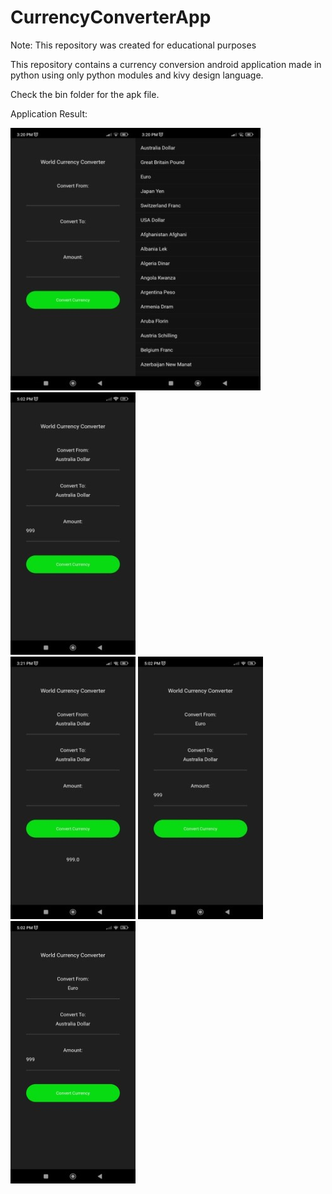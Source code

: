 # CurrencyConverterApp

Note: This repository was created for educational purposes

This repository contains a currency conversion android application made in python using only python modules and kivy design language.

Check the bin folder for the apk file. 

Application Result:

<img src="https://github.com/Ronn-M/CurrencyConverterApp/blob/7125318020d000a385331167e2ee1630dc78184c/screenshots/Screenshot_1.jpg"><img src="https://github.com/Ronn-M/CurrencyConverterApp/blob/7125318020d000a385331167e2ee1630dc78184c/screenshots/Screenshot_2.jpg">
<img src="https://github.com/Ronn-M/CurrencyConverterApp/blob/7125318020d000a385331167e2ee1630dc78184c/screenshots/Screenshot_3.jpg">  
<img src="https://github.com/Ronn-M/CurrencyConverterApp/blob/7125318020d000a385331167e2ee1630dc78184c/screenshots/Screenshot_4.jpg">
<img src="https://github.com/Ronn-M/CurrencyConverterApp/blob/7125318020d000a385331167e2ee1630dc78184c/screenshots/Screenshot_5.jpg">
<img src="https://github.com/Ronn-M/CurrencyConverterApp/blob/7125318020d000a385331167e2ee1630dc78184c/screenshots/Screenshot_6.jpg">
